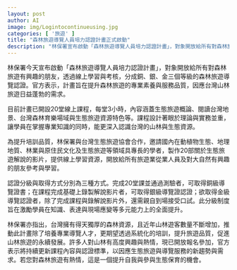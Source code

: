 ```yaml
---
layout: post
author: AI
image: img/Logintocontinueusing.jpg
categories: [ '旅遊' ]
title: "森林旅遊導覽人員培力認證計畫正式啟動"
description: "林保署宣布啟動「森林旅遊導覽人員培力認證計畫」，對象開放給所有對森林旅遊有興趣的朋友，透過線上學習與考核，分成銅、銀、金三個等級。計畫包含20堂線上課程與20部專家解說影片，並與台灣生態旅遊協會合作製作，認證取得方式依序為完成20堂課並通過測驗得銅級，課程完成並錄製解說影片得銀級，金級需在現場口試。此舉旨在提升專業素養與服務品質，因應山林旅遊日益蓬勃的需求，促進山林旅遊的永續發展。"
---
```

林保署今天宣布啟動「森林旅遊導覽人員培力認證計畫」，對象開放給所有對森林旅遊有興趣的朋友，透過線上學習與考核，分成銅、銀、金三個等級的森林旅遊導覽認證。官方表示，計畫旨在提升森林旅遊的專業素養與服務品質，因應台灣山林旅遊日益蓬勃的需求。

目前計畫已開設20堂線上課程，每堂3小時，內容涵蓋生態旅遊概論、閱讀台灣地景、台灣森林育樂場域與生態旅遊資源特色等。課程設計著眼於理論與實務並重，讓學員在掌握專業知識的同時，能更深入認識台灣的山林與生態資源。

為提升培訓品質，林保署與台灣生態旅遊協會合作，邀請國內在動植物生態、地理地質、林業與原住民文化及生態旅遊等領域具專長的學者，製作20部關於生態旅遊解說的影片，提供線上學習資源，開放給所有旅遊業從業人員及對大自然有興趣的朋友參考與學習。

認證分級與取得方式分別為三種方式。完成20堂課並通過測驗者，可取得銅級導覽證書；在課程完成基礎上錄製解說影片者，可取得銀級導覽證認證；欲取得金級導覽認證者，除了完成課程與錄解說影片外，還需親自到場接受口試。此分級制度旨在激勵學員在知識、表達與現場應變等多元能力上的全面提升。

林保署亦指出，台灣擁有得天獨厚的森林資源，且近年山林遊客數量不斷增加，推動此計畫除了培養專業導覽人才，更期望透過系統化的培訓，提升旅遊品質，促進山林旅遊的永續發展。許多人對山林有高度興趣與熱情，現已開放報名參加，官方表示將持續更新課程內容與認證標準，以因應生態旅遊與導覽服務的新趨勢與需求。若您對森林旅遊有熱情，這是一個提升自我與參與生態保育的機會。